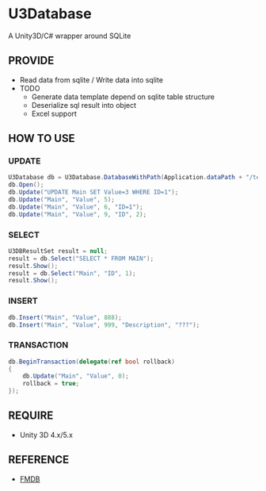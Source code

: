 # U3Database
A Unity3D/C# wrapper around SQLite 

## PROVIDE
* Read data from sqlite / Write data into sqlite
* TODO
	* Generate data template depend on sqlite table structure
	* Deserialize sql result into object
	* Excel support

## HOW TO USE
### UPDATE
``` c#
U3Database db = U3Database.DatabaseWithPath(Application.dataPath + "/test.db");
db.Open();
db.Update("UPDATE Main SET Value=3 WHERE ID=1");
db.Update("Main", "Value", 5);
db.Update("Main", "Value", 6, "ID=1");
db.Update("Main", "Value", 9, "ID", 2);
```

### SELECT
```c#
U3DBResultSet result = null;
result = db.Select("SELECT * FROM MAIN");
result.Show();
result = db.Select("Main", "ID", 1);
result.Show();
```

### INSERT
```c#
db.Insert("Main", "Value", 888);
db.Insert("Main", "Value", 999, "Description", "???");
```

### TRANSACTION
```c#
db.BeginTransaction(delegate(ref bool rollback)
{
    db.Update("Main", "Value", 0);
    rollback = true;
});
```

## REQUIRE
* Unity 3D 4.x/5.x


## REFERENCE

* [FMDB](https://github.com/ccgus/fmdb)
